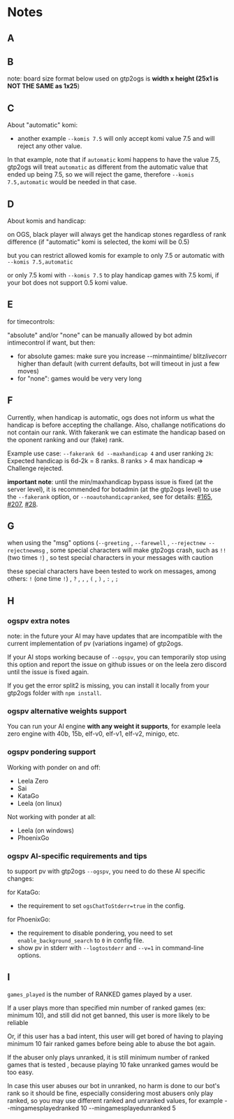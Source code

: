 # Notes

## A

## B

note: board size format below used on gtp2ogs is
**width x height (25x1 is NOT THE SAME as 1x25**)

## C

About "automatic" komi:

- another example `--komis 7.5` will only accept komi value
7.5 and will reject any other value.

In that example, note that if `automatic` komi happens to
have the value 7.5, gtp2ogs will treat `automatic` as
different from the automatic value that ended up being 7.5,
so we will reject the game, therefore `--komis 7.5,automatic`
would be needed in that case.

## D

About komis and handicap:

on OGS, black player will always get the handicap stones
regardless of rank difference (if "automatic" komi is
selected, the komi will be 0.5)

but you can restrict allowed komis for example to only 7.5
or automatic with `--komis 7.5,automatic`

or only 7.5 komi with `--komis 7.5` to play handicap games
with 7.5 komi, if your bot does not support 0.5 komi value.

## E

for timecontrols:

"absolute" and/or "none" can be manually allowed by bot admin
intimecontrol if want, but then:

- for absolute games: make sure you increase --minmaintime/
blitz*live*corr higher than default (with current defaults,
bot will timeout in just a few moves)
- for "none": games would be very very long

## F

Currently, when handicap is automatic, ogs does not inform us
what the handicap is before accepting the challange.
Also, challange notifications do not contain our rank.
With fakerank we can estimate the handicap based on the oponent
ranking and our (fake) rank.

Example use case:
`--fakerank 6d --maxhandicap 4` and user ranking `2k`:
Expected handicap is 6d-2k = 8 ranks. 8 ranks > 4 max handicap
=> Challenge rejected.

**important note**: until the min/maxhandicap bypass issue
is fixed (at the server level), it is recommended for botadmin
(at the gtp2ogs level) to use the `--fakerank` option, or
`--noautohandicapranked`, see for details:
[#165](https://github.com/online-go/gtp2ogs/pull/165),
[#207](https://github.com/online-go/gtp2ogs/pull/207),
[#28](https://github.com/online-go/gtp2ogs/issues/28).

## G

when using the "msg" options (`--greeting` , `--farewell` ,
`--rejectnew --rejectnewmsg` , some special characters will
make gtp2ogs crash, such as `!!` (two times `!`) , so test
special characters in your messages with caution

these special characters have been tested to work on messages,
among others:  `!` (one time `!`) , `?` , `,` , `(` , `)` ,
`:` , `;`

## H

### ogspv extra notes

note: in the future your AI may have updates that are incompatible
with the current implementation of pv (variations ingame) of gtp2ogs.

If your AI stops working because of `--ogspv`, you can temporarily stop using
this option and report the issue on github issues or on the leela zero discord
until the issue is fixed again.

If you get the error split2 is missing, you can install it locally from your
gtp2ogs folder with `npm install`.

### ogspv alternative weights support

You can run your AI engine **with any weight it supports**, for example
leela zero engine with 40b, 15b, elf-v0, elf-v1, elf-v2, minigo, etc.

### ogspv pondering support

Working with ponder on and off:

- Leela Zero
- Sai
- KataGo
- Leela (on linux)

Not working with ponder at all:

- Leela (on windows)
- PhoenixGo

### ogspv AI-specific requirements and tips

to support pv with gtp2ogs `--ogspv`, you need to do these AI specific changes:

for KataGo:

- the requirement to set `ogsChatToStderr=true` in the config.

for PhoenixGo:

- the requirement to disable pondering, you need to set `enable_background_search`
to `0` in config file.
- show pv in stderr with `--logtostderr` and `--v=1` in command-line options.

## I

`games_played` is the number of RANKED games played by a user.

If a user plays more than specified min number of ranked games (ex: minimum 10), and still
did not get banned, this user is more likely to be reliable

Or, if this user has a bad intent, this user will get bored of having to playing minimum 10
fair ranked games before being able to abuse the bot again.

If the abuser only plays unranked, it is still minimum number of ranked games that is tested
, because playing 10 fake unranked games would be too easy.

In case this user abuses our bot in unranked, no harm is done to our bot's rank so it should
be fine, especially considering most abusers only play ranked, so you may use different ranked
and unranked values, for example --mingamesplayedranked 10 --mingamesplayedunranked 5
